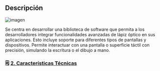 ## Descripción



![imagen](https://github.com/user-attachments/assets/045e1316-700c-4091-8efc-49c309f41397)



Se centra en desarrollar una biblioteca de software que permita a los desarrolladores integrar funcionalidades avanzadas de lápiz óptico en sus aplicaciones. Esto incluye soporte para diferentes tipos de pantallas y dispositivos. Permite interactuar con una pantalla o superficie táctil con precisión, simulando la escritura o el dibujo a mano.

### 🗒️ [2. Características Técnicas](caracteristicas.md)
